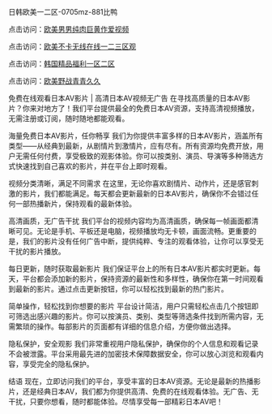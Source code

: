 
日韩欧美一二区-0705mz-881比鸭


点击访问：<a href="https://cfad.pages.dev/">欧美男男纯肉巨黄作爱视频</a>

点击访问：<a href="https://gda-c7m.pages.dev/">欧美不卡无线在线一二三区观</a>

点击访问：<a href="https://gfd-5xg.pages.dev/">韩国精品福利一区二区</a>

点击访问：<a href="https://bered.pages.dev/">欧美野战青青久久</a>



免费在线观看日本AV影片 | 高清日本AV视频无广告
在寻找高质量的日本AV影片？你来对地方了！我们平台提供最全的免费日本AV资源，支持高清视频播放，无需注册或订阅，随时随地都能观看。

海量免费日本AV影片，任你畅享
我们为你提供丰富多样的日本AV影片，涵盖所有类型——从经典到最新，从剧情片到激情片，应有尽有。所有资源均免费开放，用户无需任何付费，享受极致的观影体验。你可以按类别、演员、导演等多种筛选方式快速找到自己喜欢的影片，并在平台上即时观看。

视频分类清晰，满足不同需求
在这里，无论你喜欢剧情片、动作片，还是感官刺激的影片，我们都能满足。每天都会更新最新的日本AV影片，确保你不会错过任何一部热播新片，保持观看的最新体验。

高清画质，无广告干扰
我们平台的视频内容均为高清画质，确保每一帧画面都清晰可见。无论是手机、平板还是电脑，视频播放均无卡顿，画面流畅。更重要的是，我们的影片没有任何广告中断，提供纯粹、专注的观看体验，让你可以享受无干扰的影片播放。

每日更新，随时获取最新影片
我们保证平台上的所有日本AV影片都实时更新。每天，平台都会添加新的影片，保持资源的最新性和多样性，确保你在第一时间观看到最新的影片。通过点击更新按钮，你可以轻松找到最新的热门影片。

简单操作，轻松找到你想要的影片
平台设计简洁，用户只需轻松点击几个按钮即可筛选出感兴趣的影片。你可以按演员、类别、类型等筛选条件找到所需内容，无需繁琐的操作。每部影片的页面都有详细的信息介绍，方便你做出选择。

隐私保护，安全观影
我们非常重视用户隐私保护，确保你的个人信息和观看记录不会被泄露。平台采用最先进的加密技术保障数据安全，你可以放心浏览和观看内容，享受完全的隐私保护。

结语
现在，立即访问我们的平台，享受丰富的日本AV资源。无论是最新的热播影片，还是经典日本AV，我们都为你提供高清、免费的在线观看体验。无广告、无干扰，只要你想看，随时都能体验。尽情享受每一部精彩日本AV吧！
















<span style="display:none;">[Canonical link]( https://github.com/fir20250705/fir04 ）</span>
